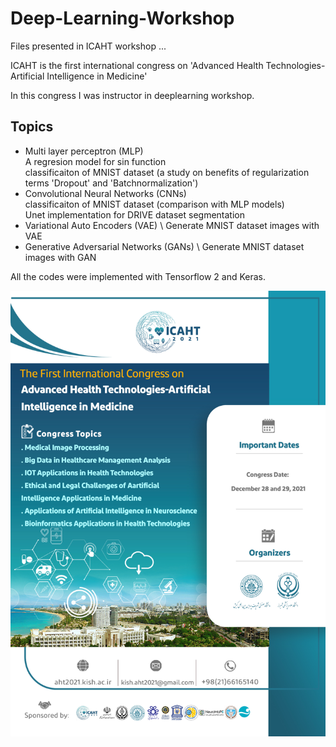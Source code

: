 # Deep-Learning-Workshop
 Files presented in ICAHT workshop ...

ICAHT is the first international congress on
'Advanced Health Technologies-Artificial Intelligence in Medicine'


In this congress I was instructor in deeplearning workshop.

## Topics
* Multi layer perceptron (MLP) \
	A regresion model for sin function \
	classificaiton of MNIST dataset (a study on benefits of regularization terms 'Dropout' and 'Batchnormalization')
* Convolutional Neural Networks (CNNs) <br /> classificaiton of MNIST dataset (comparison with MLP models)\
	Unet implementation for DRIVE dataset segmentation
* Variational Auto Encoders (VAE) \ Generate MNIST dataset images with VAE
* Generative Adversarial Networks (GANs) \ Generate MNIST dataset images with GAN

All the codes were implemented with Tensorflow 2 and Keras.

![alt text](slides/poster.jpg)
